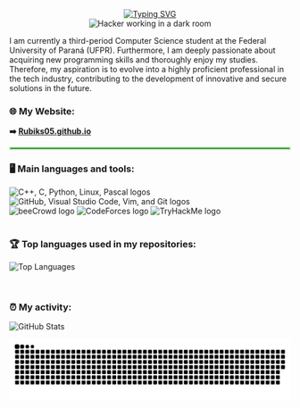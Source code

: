 <div align="center">
  <a href="https://git.io/typing-svg"><img src="https://readme-typing-svg.demolab.com?font=Fira+Code&weight=700&size=34&pause=1000&color=30F700&background=FFFFFF00&width=604&height=110&lines=Hi%2C+my+name+is+Antonio+R.F+%F0%9F%A4%93%E2%80%8B" alt="Typing SVG" />
  </a>
</div>

<div align="center">
  <img src="https://raw.githubusercontent.com/Rubiks05/Rubiks05/main/dark_room.png" alt="Hacker working in a dark room" width="400px" />
</div>


I am currently a third-period Computer Science student at the Federal University of Paraná (UFPR). Furthermore, I am deeply passionate about acquiring new programming skills and thoroughly enjoy my studies. Therefore, my aspiration is to evolve into a highly proficient professional in the tech industry, contributing to the development of innovative and secure solutions in the future.

### 🌐 My Website:  
**➡️ [Rubiks05.github.io](https://Rubiks05.github.io/)**  

<hr style="border: 2px solid #90EE90;">


### 🖥 Main languages ​​and tools:

<div align="left">
  <img src="https://skillicons.dev/icons?i=cpp,c,python,linux,pascal&theme=dark&perline=5" alt="C++, C, Python, Linux, Pascal logos" />
  <br />
  <img src="https://skillicons.dev/icons?i=github,vscode,vim,git&theme=dark&perline=4" alt="GitHub, Visual Studio Code, Vim, and Git logos" />
  <br />
  <img src="https://www.dio.me/_next/image?url=https%3A%2F%2Fhermes.dio.me%2Farticles%2Fcover%2F3f84021b-aa8b-45b2-9641-8d2fe240174e.jpg&w=1080&q=75" alt="beeCrowd logo" width="120" height="40" />
  <img src="https://sta.codeforces.com/s/58088/images/codeforces-logo-with-telegram.png" alt="CodeForces logo" width="100" height="40" />
  <img src="https://tryhackme.com/img/favicon.png" alt="TryHackMe logo" width="40" height="40" />
</div>


<br>

### 🏆 Top languages used in my repositories:

![Top Languages](https://github-readme-stats-git-masterrstaa-rickstaa.vercel.app/api/top-langs/?username=Rubiks05&layout=compact&theme=dark&title_color=00FF6A&text_color=8B8B8B&bg_color=000&border_radius=3&border_color=006633&cache_seconds=60)

<br>

### ⏰ My activity:

![GitHub Stats](https://github-readme-stats-git-masterrstaa-rickstaa.vercel.app/api?username=Rubiks05&count_private=true&show_icons=true&theme=dark&cache_seconds=28&title_color=00FF6A&text_color=FFF&bg_color=000&border_radius=3&border_color=006633&icon_color=00FF6A)

<picture align="center">
  <source media="(prefers-color-scheme: dark)" srcset="https://raw.githubusercontent.com/Rubiks05/Rubiks05/output/github-contribution-grid-snake-dark.svg">
  <source media="(prefers-color-scheme: light)" srcset="https://raw.githubusercontent.com/Rubiks05/Rubiks05/output/github-contribution-grid-snake.svg">
  <img align="center" alt="github contribution grid snake animation" src="https://raw.githubusercontent.com/Rubiks05/Rubiks05/output/github-contribution-grid-snake.svg">
</picture>





